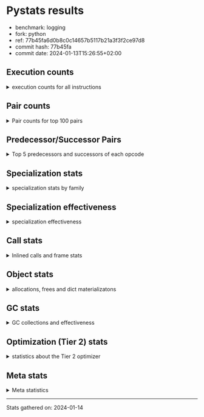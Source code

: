 
# Pystats results

- benchmark: logging
- fork: python
- ref: 77b45fa6d0b8c0c14657b5117b21a3f3f2ce97d8
- commit hash: 77b45fa
- commit date: 2024-01-13T15:26:55+02:00

## Execution counts

<details>
<summary> execution counts for all instructions </summary>

|Name | Count | Self | Cumulative | Miss ratio | 
|---|---:|---:|---:|---:|
| LOAD_FAST | 580,816,180 | 22.6% | 22.6% |  |
| POP_JUMP_IF_FALSE | 168,755,860 | 6.6% | 29.2% |  |
| RESUME_CHECK | 163,020,600 | 6.3% | 35.5% |  |
| LOAD_ATTR_INSTANCE_VALUE | 154,858,780 | 6.0% | 41.6% | 1.1% |
| TO_BOOL_BOOL | 144,997,580 | 5.6% | 47.2% |  |
| LOAD_ATTR_METHOD_WITH_VALUES | 135,985,860 | 5.3% | 52.5% |  |
| LOAD_GLOBAL_MODULE | 124,518,460 | 4.9% | 57.4% | 0.0% |
| CALL_PY_EXACT_ARGS | 103,218,320 | 4.0% | 61.4% |  |
| RETURN_VALUE | 97,485,760 | 3.8% | 65.2% |  |
| STORE_FAST | 79,955,180 | 3.1% | 68.3% |  |
| POP_TOP | 75,367,540 | 2.9% | 71.2% |  |
| CALL | 72,122,900 | 2.8% | 74.0% |  |
| LOAD_CONST | 67,175,060 | 2.6% | 76.7% |  |
| RETURN_CONST | 65,536,240 | 2.6% | 79.2% |  |
| NOP | 62,259,440 | 2.4% | 81.6% |  |
| BINARY_SUBSCR_DICT | 55,705,540 | 2.2% | 83.8% |  |
| LOAD_FAST_LOAD_FAST | 46,694,640 | 1.8% | 85.6% |  |
| LOAD_ATTR_MODULE | 39,321,500 | 1.5% | 87.2% |  |
| STORE_ATTR_INSTANCE_VALUE | 36,043,920 | 1.4% | 88.6% |  |
| PUSH_NULL | 19,662,000 | 0.8% | 89.3% |  |
| LOAD_GLOBAL_BUILTIN | 19,661,020 | 0.8% | 90.1% | 0.0% |
| LOAD_ATTR | 18,038,420 | 0.7% | 90.8% |  |
| POP_JUMP_IF_TRUE | 18,022,400 | 0.7% | 91.5% |  |
| COMPARE_OP_INT | 15,564,680 | 0.6% | 92.1% |  |
| TO_BOOL_NONE | 14,745,240 | 0.6% | 92.7% |  |
| LOAD_ATTR_METHOD_NO_DICT | 11,468,680 | 0.4% | 93.1% |  |
| JUMP_BACKWARD | 10,321,920 | 0.4% | 93.5% |  |
| BINARY_OP | 9,016,320 | 0.4% | 93.9% |  |
| COPY | 8,192,060 | 0.3% | 94.2% |  |
| CALL_BUILTIN_FAST_WITH_KEYWORDS | 8,191,960 | 0.3% | 94.5% |  |
| LOAD_ATTR_SLOT | 8,191,880 | 0.3% | 94.8% |  |
| CALL_ISINSTANCE | 7,372,660 | 0.3% | 95.1% |  |
| JUMP_FORWARD | 6,553,660 | 0.3% | 95.4% |  |
| BINARY_SLICE | 6,553,600 | 0.3% | 95.6% |  |
| POP_JUMP_IF_NOT_NONE | 6,553,600 | 0.3% | 95.9% |  |
| COMPARE_OP_STR | 6,553,520 | 0.3% | 96.1% |  |
| FOR_ITER_LIST | 6,553,520 | 0.3% | 96.4% |  |
| BINARY_OP_ADD_INT | 6,553,480 | 0.3% | 96.7% |  |
| TO_BOOL_ALWAYS_TRUE | 6,553,440 | 0.3% | 96.9% |  |
| CALL_BUILTIN_FAST | 5,734,440 | 0.2% | 97.1% |  |
| FOR_ITER_RANGE | 5,406,900 | 0.2% | 97.3% |  |
| GET_ITER | 4,915,440 | 0.2% | 97.5% |  |
| CALL_METHOD_DESCRIPTOR_FAST | 4,915,440 | 0.2% | 97.7% |  |
| POP_JUMP_IF_NONE | 4,915,200 | 0.2% | 97.9% |  |
| BUILD_TUPLE | 4,915,200 | 0.2% | 98.1% |  |
| INTERPRETER_EXIT | 4,096,460 | 0.2% | 98.3% |  |
| TO_BOOL | 3,281,280 | 0.1% | 98.4% |  |
| LOAD_ATTR_METHOD_LAZY_DICT | 3,277,260 | 0.1% | 98.5% |  |
| CALL_BUILTIN_CLASS | 3,276,900 | 0.1% | 98.7% |  |
| BEFORE_WITH | 3,276,860 | 0.1% | 98.8% |  |
| STORE_FAST_STORE_FAST | 3,276,800 | 0.1% | 98.9% |  |
| LOAD_ATTR_NONDESCRIPTOR_WITH_VALUES | 3,276,720 | 0.1% | 99.0% |  |
| BINARY_SUBSCR_TUPLE_INT | 2,457,540 | 0.1% | 99.1% |  |
| CALL_METHOD_DESCRIPTOR_NOARGS | 1,670,020 | 0.1% | 99.2% | 100.0% |
| CALL_FUNCTION_EX | 1,638,880 | 0.1% | 99.3% |  |
| BINARY_OP_SUBTRACT_FLOAT | 1,638,540 | 0.1% | 99.3% |  |
| BUILD_MAP | 1,638,400 | 0.1% | 99.4% |  |
| CONTAINS_OP | 1,638,400 | 0.1% | 99.5% |  |
| DICT_MERGE | 1,638,400 | 0.1% | 99.5% |  |
| BINARY_OP_ADD_UNICODE | 1,638,360 | 0.1% | 99.6% |  |
| BINARY_OP_SUBTRACT_INT | 1,638,360 | 0.1% | 99.6% |  |
| CALL_METHOD_DESCRIPTOR_O | 1,638,360 | 0.1% | 99.7% |  |
| CALL_STR_1 | 1,638,360 | 0.1% | 99.8% |  |
| LOAD_ATTR_PROPERTY | 1,638,360 | 0.1% | 99.8% |  |
| TO_BOOL_STR | 1,638,360 | 0.1% | 99.9% |  |
| UNPACK_SEQUENCE_TUPLE | 1,638,360 | 0.1% | 100.0% |  |
| CALL_LEN | 819,360 | 0.0% | 100.0% |  |
| LOAD_GLOBAL | 4,400 | 0.0% | 100.0% |  |
| STORE_ATTR | 1,760 | 0.0% | 100.0% |  |
| RESUME | 1,400 | 0.0% | 100.0% |  |
| COMPARE_OP | 1,000 | 0.0% | 100.0% |  |
| LOAD_DEREF | 720 | 0.0% | 100.0% |  |
| FOR_ITER | 280 | 0.0% | 100.0% |  |
| BINARY_SUBSCR | 240 | 0.0% | 100.0% |  |
| BUILD_LIST | 240 | 0.0% | 100.0% |  |
| CALL_INTRINSIC_1 | 240 | 0.0% | 100.0% |  |
| COPY_FREE_VARS | 240 | 0.0% | 100.0% |  |
| LIST_EXTEND | 240 | 0.0% | 100.0% |  |
| IS_OP | 180 | 0.0% | 100.0% |  |
| BINARY_OP_MULTIPLY_INT | 120 | 0.0% | 100.0% |  |
| CALL_METHOD_DESCRIPTOR_FAST_WITH_KEYWORDS | 120 | 0.0% | 100.0% |  |
| UNPACK_SEQUENCE | 80 | 0.0% | 100.0% |  |
| CHECK_EXC_MATCH | 60 | 0.0% | 100.0% |  |
| POP_EXCEPT | 60 | 0.0% | 100.0% |  |
| PUSH_EXC_INFO | 60 | 0.0% | 100.0% |  |
| STORE_SUBSCR | 60 | 0.0% | 100.0% |  |
| LOAD_FAST_CHECK | 60 | 0.0% | 100.0% |  |
| STORE_FAST_LOAD_FAST | 60 | 0.0% | 100.0% |  |
| SWAP | 60 | 0.0% | 100.0% |  |


</details>

## Pair counts

<details>
<summary> Pair counts for top 100 pairs </summary>

|Pair | Count | Self | Cumulative | 
|---|---:|---:|---:|
| LOAD_FAST LOAD_ATTR_INSTANCE_VALUE | 154,007,200 | 6.0% | 6.0% |
| LOAD_FAST LOAD_ATTR_METHOD_WITH_VALUES | 132,707,880 | 5.2% | 11.2% |
| RESUME_CHECK LOAD_FAST | 131,071,720 | 5.1% | 16.3% |
| TO_BOOL_BOOL POP_JUMP_IF_FALSE | 130,252,180 | 5.1% | 21.3% |
| CALL_PY_EXACT_ARGS RESUME_CHECK | 103,218,320 | 4.0% | 25.4% |
| LOAD_ATTR_METHOD_WITH_VALUES LOAD_FAST | 72,907,920 | 2.8% | 28.2% |
| RETURN_CONST POP_TOP | 60,621,040 | 2.4% | 30.6% |
| RETURN_VALUE TO_BOOL_BOOL | 60,620,520 | 2.4% | 32.9% |
| LOAD_FAST CALL | 59,803,480 | 2.3% | 35.3% |
| NOP LOAD_FAST | 58,982,400 | 2.3% | 37.6% |
| POP_JUMP_IF_FALSE RETURN_CONST | 57,344,000 | 2.2% | 39.8% |
| LOAD_ATTR_INSTANCE_VALUE LOAD_FAST | 57,343,860 | 2.2% | 42.0% |
| LOAD_ATTR_INSTANCE_VALUE TO_BOOL_BOOL | 57,343,720 | 2.2% | 44.3% |
| POP_JUMP_IF_FALSE NOP | 55,705,600 | 2.2% | 46.4% |
| BINARY_SUBSCR_DICT RETURN_VALUE | 55,705,540 | 2.2% | 48.6% |
| LOAD_GLOBAL_MODULE CALL_PY_EXACT_ARGS | 55,705,400 | 2.2% | 50.8% |
| POP_TOP LOAD_FAST | 55,214,380 | 2.2% | 52.9% |
| CALL RESUME_CHECK | 54,067,300 | 2.1% | 55.0% |
| LOAD_FAST BINARY_SUBSCR_DICT | 54,067,080 | 2.1% | 57.1% |
| LOAD_ATTR_METHOD_WITH_VALUES LOAD_GLOBAL_MODULE | 54,067,080 | 2.1% | 59.2% |
| STORE_FAST LOAD_FAST | 52,101,580 | 2.0% | 61.3% |
| POP_JUMP_IF_FALSE LOAD_FAST | 33,587,560 | 1.3% | 62.6% |
| LOAD_GLOBAL_MODULE LOAD_ATTR_MODULE | 30,309,720 | 1.2% | 63.8% |
| LOAD_FAST CALL_PY_EXACT_ARGS | 29,490,080 | 1.1% | 64.9% |
| RESUME_CHECK LOAD_GLOBAL_MODULE | 22,118,060 | 0.9% | 65.8% |
| LOAD_FAST STORE_ATTR_INSTANCE_VALUE | 19,659,840 | 0.8% | 66.5% |
| LOAD_FAST LOAD_ATTR | 18,028,440 | 0.7% | 67.2% |
| LOAD_ATTR_MODULE PUSH_NULL | 18,022,660 | 0.7% | 67.9% |
| LOAD_FAST LOAD_CONST | 17,203,360 | 0.7% | 68.6% |
| LOAD_FAST_LOAD_FAST STORE_ATTR_INSTANCE_VALUE | 16,383,200 | 0.6% | 69.2% |
| LOAD_GLOBAL_BUILTIN LOAD_FAST | 14,745,640 | 0.6% | 69.8% |
| RETURN_VALUE STORE_FAST | 14,745,600 | 0.6% | 70.4% |
| TO_BOOL_BOOL POP_JUMP_IF_TRUE | 14,745,400 | 0.6% | 71.0% |
| TO_BOOL_NONE POP_JUMP_IF_FALSE | 14,745,240 | 0.6% | 71.5% |
| STORE_ATTR_INSTANCE_VALUE LOAD_FAST_LOAD_FAST | 13,106,880 | 0.5% | 72.0% |
| COMPARE_OP_INT POP_JUMP_IF_FALSE | 12,287,960 | 0.5% | 72.5% |
| LOAD_FAST RETURN_VALUE | 11,469,040 | 0.4% | 73.0% |
| LOAD_CONST COMPARE_OP_INT | 10,649,280 | 0.4% | 73.4% |
| LOAD_FAST STORE_FAST | 9,830,460 | 0.4% | 73.8% |
| LOAD_CONST LOAD_FAST | 9,830,400 | 0.4% | 74.2% |
| LOAD_CONST STORE_FAST | 9,830,400 | 0.4% | 74.5% |
| STORE_FAST LOAD_GLOBAL_MODULE | 9,830,280 | 0.4% | 74.9% |
| STORE_ATTR_INSTANCE_VALUE LOAD_GLOBAL_MODULE | 9,829,920 | 0.4% | 75.3% |
| LOAD_ATTR_MODULE LOAD_ATTR_MODULE | 9,010,920 | 0.4% | 75.7% |
| PUSH_NULL LOAD_FAST | 8,192,480 | 0.3% | 76.0% |
| POP_TOP RETURN_CONST | 8,192,240 | 0.3% | 76.3% |
| RETURN_VALUE RETURN_VALUE | 8,192,240 | 0.3% | 76.6% |
| LOAD_GLOBAL_MODULE LOAD_FAST | 8,192,100 | 0.3% | 76.9% |
| LOAD_ATTR STORE_FAST | 8,192,040 | 0.3% | 77.3% |
| LOAD_FAST_LOAD_FAST LOAD_FAST_LOAD_FAST | 8,192,000 | 0.3% | 77.6% |
| POP_JUMP_IF_TRUE LOAD_FAST | 8,192,000 | 0.3% | 77.9% |
| LOAD_FAST LOAD_GLOBAL_MODULE | 8,191,940 | 0.3% | 78.2% |
| LOAD_FAST CALL_BUILTIN_FAST_WITH_KEYWORDS | 8,191,880 | 0.3% | 78.5% |
| LOAD_ATTR_MODULE LOAD_FAST | 8,191,880 | 0.3% | 78.8% |
| LOAD_ATTR_METHOD_NO_DICT LOAD_FAST | 8,191,840 | 0.3% | 79.2% |
| CALL_ISINSTANCE TO_BOOL_BOOL | 7,372,520 | 0.3% | 79.5% |
| POP_TOP JUMP_BACKWARD | 7,045,120 | 0.3% | 79.7% |
| CALL STORE_FAST | 6,554,140 | 0.3% | 80.0% |
| LOAD_CONST LOAD_CONST | 6,553,720 | 0.3% | 80.2% |
| LOAD_FAST POP_JUMP_IF_NOT_NONE | 6,553,600 | 0.3% | 80.5% |
| POP_JUMP_IF_NOT_NONE LOAD_FAST | 6,553,600 | 0.3% | 80.7% |
| STORE_FAST LOAD_FAST_LOAD_FAST | 6,553,600 | 0.3% | 81.0% |
| RETURN_VALUE LOAD_FAST | 6,553,560 | 0.3% | 81.3% |
| COPY TO_BOOL_BOOL | 6,553,440 | 0.3% | 81.5% |
| LOAD_CONST BINARY_OP_ADD_INT | 6,553,320 | 0.3% | 81.8% |
| LOAD_FAST TO_BOOL_NONE | 6,553,280 | 0.3% | 82.0% |
| POP_JUMP_IF_FALSE LOAD_GLOBAL_MODULE | 6,553,280 | 0.3% | 82.3% |
| LOAD_ATTR_INSTANCE_VALUE TO_BOOL_NONE | 6,553,280 | 0.3% | 82.5% |
| LOAD_ATTR_METHOD_WITH_VALUES CALL_PY_EXACT_ARGS | 6,553,280 | 0.3% | 82.8% |
| LOAD_GLOBAL_MODULE TO_BOOL_BOOL | 6,553,280 | 0.3% | 83.0% |
| JUMP_BACKWARD FOR_ITER_RANGE | 5,406,660 | 0.2% | 83.3% |
| FOR_ITER_RANGE STORE_FAST | 5,406,660 | 0.2% | 83.5% |
| PUSH_NULL CALL | 4,916,000 | 0.2% | 83.7% |
| LOAD_CONST BINARY_OP | 4,915,640 | 0.2% | 83.8% |
| LOAD_ATTR LOAD_ATTR_SLOT | 4,915,240 | 0.2% | 84.0% |
| POP_TOP LOAD_CONST | 4,915,200 | 0.2% | 84.2% |
| LOAD_FAST POP_JUMP_IF_NONE | 4,915,200 | 0.2% | 84.4% |
| LOAD_FAST_LOAD_FAST LOAD_CONST | 4,915,200 | 0.2% | 84.6% |
| LOAD_FAST_LOAD_FAST LOAD_FAST | 4,915,200 | 0.2% | 84.8% |
| STORE_FAST LOAD_CONST | 4,915,200 | 0.2% | 85.0% |
| CALL_BUILTIN_FAST_WITH_KEYWORDS RETURN_VALUE | 4,915,200 | 0.2% | 85.2% |
| COMPARE_OP_STR COPY | 4,915,160 | 0.2% | 85.4% |
| FOR_ITER_LIST LOAD_FAST | 4,915,160 | 0.2% | 85.6% |
| POP_JUMP_IF_FALSE LOAD_GLOBAL_BUILTIN | 4,915,140 | 0.2% | 85.8% |
| LOAD_ATTR_INSTANCE_VALUE GET_ITER | 4,915,120 | 0.2% | 86.0% |
| LOAD_GLOBAL_MODULE COMPARE_OP_STR | 4,915,120 | 0.2% | 86.1% |
| RESUME_CHECK NOP | 4,915,120 | 0.2% | 86.3% |
| BINARY_OP_ADD_INT STORE_FAST | 4,915,120 | 0.2% | 86.5% |
| LOAD_ATTR_SLOT CALL_PY_EXACT_ARGS | 4,915,120 | 0.2% | 86.7% |
| GET_ITER FOR_ITER_LIST | 4,915,080 | 0.2% | 86.9% |
| CALL_METHOD_DESCRIPTOR_FAST STORE_FAST | 4,915,080 | 0.2% | 87.1% |
| STORE_ATTR_INSTANCE_VALUE LOAD_FAST | 4,915,080 | 0.2% | 87.3% |
| TO_BOOL_ALWAYS_TRUE POP_JUMP_IF_FALSE | 4,915,080 | 0.2% | 87.5% |
| LOAD_FAST LOAD_GLOBAL_BUILTIN | 4,915,040 | 0.2% | 87.7% |
| LOAD_FAST LOAD_ATTR_METHOD_NO_DICT | 4,915,000 | 0.2% | 87.9% |
| LOAD_CONST CALL_BUILTIN_FAST | 4,914,960 | 0.2% | 88.1% |
| LOAD_FAST TO_BOOL_ALWAYS_TRUE | 4,914,960 | 0.2% | 88.3% |
| CACHE RESUME_CHECK | 4,096,260 | 0.2% | 88.4% |
| LOAD_GLOBAL_MODULE LOAD_FAST_LOAD_FAST | 4,096,080 | 0.2% | 88.6% |
| POP_JUMP_IF_FALSE LOAD_FAST_LOAD_FAST | 4,096,060 | 0.2% | 88.7% |


</details>

## Predecessor/Successor Pairs

<details>
<summary> Top 5 predecessors and successors of each opcode </summary>

### BINARY_SLICE

<details>
<summary> Successors and predecessors for BINARY_SLICE </summary>

|Predecessors | Count | Percentage | 
|---|---:|---:|
| LOAD_CONST | 3,276,800 | 50.0% |
| LOAD_FAST | 1,638,400 | 25.0% |
| BINARY_OP_ADD_INT | 1,638,360 | 25.0% |
| BINARY_OP | 40 | 0.0% |

|Successors | Count | Percentage | 
|---|---:|---:|
| RETURN_VALUE | 1,638,400 | 25.0% |
| BUILD_TUPLE | 1,638,400 | 25.0% |
| LOAD_FAST | 1,638,400 | 25.0% |
| LOAD_FAST_LOAD_FAST | 1,638,400 | 25.0% |


</details>

### CACHE

<details>
<summary> Successors and predecessors for CACHE </summary>

|Successors | Count | Percentage | 
|---|---:|---:|
| RESUME_CHECK | 4,096,260 | 100.0% |
| RESUME | 200 | 0.0% |


</details>

### BEFORE_WITH

<details>
<summary> Successors and predecessors for BEFORE_WITH </summary>

|Predecessors | Count | Percentage | 
|---|---:|---:|
| LOAD_ATTR_INSTANCE_VALUE | 3,276,720 | 100.0% |
| LOAD_ATTR | 80 | 0.0% |
| LOAD_GLOBAL | 60 | 0.0% |

|Successors | Count | Percentage | 
|---|---:|---:|
| POP_TOP | 3,276,860 | 100.0% |


</details>

### BINARY_SUBSCR

<details>
<summary> Successors and predecessors for BINARY_SUBSCR </summary>

|Predecessors | Count | Percentage | 
|---|---:|---:|
| LOAD_CONST | 120 | 50.0% |
| LOAD_FAST | 120 | 50.0% |

|Successors | Count | Percentage | 
|---|---:|---:|
| PUSH_EXC_INFO | 60 | 25.0% |
| BINARY_SUBSCR_DICT | 60 | 25.0% |
| BINARY_SUBSCR_TUPLE_INT | 60 | 25.0% |
| LOAD_FAST | 40 | 16.7% |
| LOAD_GLOBAL | 20 | 8.3% |


</details>

### CHECK_EXC_MATCH

<details>
<summary> Successors and predecessors for CHECK_EXC_MATCH </summary>

|Predecessors | Count | Percentage | 
|---|---:|---:|
| LOAD_GLOBAL | 60 | 100.0% |

|Successors | Count | Percentage | 
|---|---:|---:|
| POP_JUMP_IF_FALSE | 60 | 100.0% |


</details>

### GET_ITER

<details>
<summary> Successors and predecessors for GET_ITER </summary>

|Predecessors | Count | Percentage | 
|---|---:|---:|
| LOAD_ATTR_INSTANCE_VALUE | 4,915,120 | 100.0% |
| LOAD_FAST | 240 | 0.0% |
| LOAD_ATTR | 80 | 0.0% |

|Successors | Count | Percentage | 
|---|---:|---:|
| FOR_ITER_LIST | 4,915,080 | 100.0% |
| FOR_ITER | 180 | 0.0% |
| FOR_ITER_RANGE | 180 | 0.0% |


</details>

### INTERPRETER_EXIT

<details>
<summary> Successors and predecessors for INTERPRETER_EXIT </summary>

|Predecessors | Count | Percentage | 
|---|---:|---:|
| RETURN_CONST | 3,276,800 | 80.0% |
| RETURN_VALUE | 819,660 | 20.0% |


</details>

### NOP

<details>
<summary> Successors and predecessors for NOP </summary>

|Predecessors | Count | Percentage | 
|---|---:|---:|
| POP_JUMP_IF_FALSE | 55,705,600 | 89.5% |
| RESUME_CHECK | 4,915,120 | 7.9% |
| STORE_ATTR_INSTANCE_VALUE | 1,638,360 | 2.6% |
| POP_TOP | 240 | 0.0% |
| RESUME | 80 | 0.0% |

|Successors | Count | Percentage | 
|---|---:|---:|
| LOAD_FAST | 58,982,400 | 94.7% |
| LOAD_GLOBAL_MODULE | 3,276,720 | 5.3% |
| LOAD_DEREF | 240 | 0.0% |
| LOAD_GLOBAL | 80 | 0.0% |


</details>

### POP_EXCEPT

<details>
<summary> Successors and predecessors for POP_EXCEPT </summary>

|Predecessors | Count | Percentage | 
|---|---:|---:|
| SWAP | 60 | 100.0% |

|Successors | Count | Percentage | 
|---|---:|---:|
| RETURN_VALUE | 60 | 100.0% |


</details>

### POP_TOP

<details>
<summary> Successors and predecessors for POP_TOP </summary>

|Predecessors | Count | Percentage | 
|---|---:|---:|
| RETURN_CONST | 60,621,040 | 80.4% |
| CALL | 3,277,300 | 4.3% |
| BEFORE_WITH | 3,276,860 | 4.3% |
| RETURN_VALUE | 1,638,400 | 2.2% |
| CALL_FUNCTION_EX | 1,638,400 | 2.2% |

|Successors | Count | Percentage | 
|---|---:|---:|
| LOAD_FAST | 55,214,380 | 73.3% |
| RETURN_CONST | 8,192,240 | 10.9% |
| JUMP_BACKWARD | 7,045,120 | 9.3% |
| LOAD_CONST | 4,915,200 | 6.5% |
| NOP | 240 | 0.0% |


</details>

### PUSH_EXC_INFO

<details>
<summary> Successors and predecessors for PUSH_EXC_INFO </summary>

|Predecessors | Count | Percentage | 
|---|---:|---:|
| BINARY_SUBSCR | 60 | 100.0% |

|Successors | Count | Percentage | 
|---|---:|---:|
| LOAD_GLOBAL | 60 | 100.0% |


</details>

### PUSH_NULL

<details>
<summary> Successors and predecessors for PUSH_NULL </summary>

|Predecessors | Count | Percentage | 
|---|---:|---:|
| LOAD_ATTR_MODULE | 18,022,660 | 91.7% |
| LOAD_ATTR | 1,638,860 | 8.3% |
| LOAD_DEREF | 480 | 0.0% |

|Successors | Count | Percentage | 
|---|---:|---:|
| LOAD_FAST | 8,192,480 | 41.7% |
| CALL | 4,916,000 | 25.0% |
| LOAD_CONST | 1,638,400 | 8.3% |
| LOAD_FAST_LOAD_FAST | 1,638,400 | 8.3% |
| CALL_PY_EXACT_ARGS | 1,638,320 | 8.3% |


</details>

### RETURN_VALUE

<details>
<summary> Successors and predecessors for RETURN_VALUE </summary>

|Predecessors | Count | Percentage | 
|---|---:|---:|
| BINARY_SUBSCR_DICT | 55,705,540 | 57.1% |
| LOAD_FAST | 11,469,040 | 11.8% |
| RETURN_VALUE | 8,192,240 | 8.4% |
| CALL_BUILTIN_FAST_WITH_KEYWORDS | 4,915,200 | 5.0% |
| POP_JUMP_IF_TRUE | 3,276,800 | 3.4% |

|Successors | Count | Percentage | 
|---|---:|---:|
| TO_BOOL_BOOL | 60,620,520 | 62.2% |
| STORE_FAST | 14,745,600 | 15.1% |
| RETURN_VALUE | 8,192,240 | 8.4% |
| LOAD_FAST | 6,553,560 | 6.7% |
| POP_TOP | 1,638,400 | 1.7% |


</details>

### STORE_SUBSCR

<details>
<summary> Successors and predecessors for STORE_SUBSCR </summary>

|Predecessors | Count | Percentage | 
|---|---:|---:|
| LOAD_FAST | 60 | 100.0% |

|Successors | Count | Percentage | 
|---|---:|---:|
| LOAD_CONST | 60 | 100.0% |


</details>

### TO_BOOL

<details>
<summary> Successors and predecessors for TO_BOOL </summary>

|Predecessors | Count | Percentage | 
|---|---:|---:|
| LOAD_FAST | 1,639,100 | 50.0% |
| LOAD_ATTR_INSTANCE_VALUE | 1,638,700 | 49.9% |
| TO_BOOL | 1,600 | 0.0% |
| LOAD_ATTR | 520 | 0.0% |
| RETURN_VALUE | 280 | 0.0% |

|Successors | Count | Percentage | 
|---|---:|---:|
| POP_JUMP_IF_FALSE | 3,278,060 | 99.9% |
| TO_BOOL | 1,600 | 0.0% |
| TO_BOOL_BOOL | 820 | 0.0% |
| TO_BOOL_NONE | 360 | 0.0% |
| POP_JUMP_IF_TRUE | 240 | 0.0% |


</details>

### BINARY_OP

<details>
<summary> Successors and predecessors for BINARY_OP </summary>

|Predecessors | Count | Percentage | 
|---|---:|---:|
| LOAD_CONST | 4,915,640 | 54.5% |
| LOAD_FAST | 1,638,520 | 18.2% |
| CALL_BUILTIN_CLASS | 1,638,360 | 18.2% |
| LOAD_ATTR_INSTANCE_VALUE | 819,180 | 9.1% |
| BINARY_OP | 4,400 | 0.0% |

|Successors | Count | Percentage | 
|---|---:|---:|
| LOAD_FAST | 3,276,800 | 36.3% |
| LOAD_CONST | 1,638,440 | 18.2% |
| RETURN_VALUE | 1,638,400 | 18.2% |
| CALL_BUILTIN_CLASS | 1,638,320 | 18.2% |
| STORE_FAST | 819,380 | 9.1% |


</details>

### BUILD_LIST

<details>
<summary> Successors and predecessors for BUILD_LIST </summary>

|Predecessors | Count | Percentage | 
|---|---:|---:|
| LOAD_FAST | 240 | 100.0% |

|Successors | Count | Percentage | 
|---|---:|---:|
| LOAD_DEREF | 240 | 100.0% |


</details>

### CALL

<details>
<summary> Successors and predecessors for CALL </summary>

|Predecessors | Count | Percentage | 
|---|---:|---:|
| LOAD_FAST | 59,803,480 | 82.9% |
| PUSH_NULL | 4,916,000 | 6.8% |
| LOAD_CONST | 3,277,380 | 4.5% |
| LOAD_GLOBAL_MODULE | 1,638,580 | 2.3% |
| LOAD_ATTR_NONDESCRIPTOR_WITH_VALUES | 1,638,360 | 2.3% |

|Successors | Count | Percentage | 
|---|---:|---:|
| RESUME_CHECK | 54,067,300 | 75.0% |
| STORE_FAST | 6,554,140 | 9.1% |
| POP_TOP | 3,277,300 | 4.5% |
| LOAD_FAST | 3,277,080 | 4.5% |
| LOAD_CONST | 3,276,880 | 4.5% |


</details>

### CALL_FUNCTION_EX

<details>
<summary> Successors and predecessors for CALL_FUNCTION_EX </summary>

|Predecessors | Count | Percentage | 
|---|---:|---:|
| DICT_MERGE | 1,638,400 | 100.0% |
| CALL_INTRINSIC_1 | 240 | 0.0% |
| LOAD_FAST | 240 | 0.0% |

|Successors | Count | Percentage | 
|---|---:|---:|
| POP_TOP | 1,638,400 | 100.0% |
| COPY_FREE_VARS | 240 | 0.0% |
| RESUME_CHECK | 180 | 0.0% |
| RESUME | 60 | 0.0% |


</details>

### CALL_INTRINSIC_1

<details>
<summary> Successors and predecessors for CALL_INTRINSIC_1 </summary>

|Predecessors | Count | Percentage | 
|---|---:|---:|
| LIST_EXTEND | 240 | 100.0% |

|Successors | Count | Percentage | 
|---|---:|---:|
| CALL_FUNCTION_EX | 240 | 100.0% |


</details>

### COMPARE_OP

<details>
<summary> Successors and predecessors for COMPARE_OP </summary>

|Predecessors | Count | Percentage | 
|---|---:|---:|
| LOAD_CONST | 400 | 40.0% |
| LOAD_FAST_LOAD_FAST | 160 | 16.0% |
| LOAD_FAST | 140 | 14.0% |
| RETURN_VALUE | 60 | 6.0% |
| BINARY_OP | 40 | 4.0% |

|Successors | Count | Percentage | 
|---|---:|---:|
| POP_JUMP_IF_FALSE | 380 | 38.0% |
| COMPARE_OP_INT | 360 | 36.0% |
| COPY | 100 | 10.0% |
| COMPARE_OP_STR | 80 | 8.0% |
| RETURN_VALUE | 40 | 4.0% |


</details>

### COPY

<details>
<summary> Successors and predecessors for COPY </summary>

|Predecessors | Count | Percentage | 
|---|---:|---:|
| COMPARE_OP_STR | 4,915,160 | 60.0% |
| CONTAINS_OP | 1,638,400 | 20.0% |
| LOAD_ATTR_INSTANCE_VALUE | 1,638,360 | 20.0% |
| COMPARE_OP | 100 | 0.0% |
| LOAD_ATTR | 40 | 0.0% |

|Successors | Count | Percentage | 
|---|---:|---:|
| TO_BOOL_BOOL | 6,553,440 | 80.0% |
| STORE_FAST | 1,638,400 | 20.0% |
| TO_BOOL | 160 | 0.0% |
| STORE_FAST_LOAD_FAST | 60 | 0.0% |


</details>

### COPY_FREE_VARS

<details>
<summary> Successors and predecessors for COPY_FREE_VARS </summary>

|Predecessors | Count | Percentage | 
|---|---:|---:|
| CALL_FUNCTION_EX | 240 | 100.0% |

|Successors | Count | Percentage | 
|---|---:|---:|
| RESUME_CHECK | 180 | 75.0% |
| RESUME | 60 | 25.0% |


</details>

### FOR_ITER

<details>
<summary> Successors and predecessors for FOR_ITER </summary>

|Predecessors | Count | Percentage | 
|---|---:|---:|
| GET_ITER | 180 | 64.3% |
| JUMP_BACKWARD | 100 | 35.7% |

|Successors | Count | Percentage | 
|---|---:|---:|
| STORE_FAST | 100 | 35.7% |
| FOR_ITER_LIST | 80 | 28.6% |
| FOR_ITER_RANGE | 60 | 21.4% |
| LOAD_FAST | 40 | 14.3% |


</details>

### JUMP_BACKWARD

<details>
<summary> Successors and predecessors for JUMP_BACKWARD </summary>

|Predecessors | Count | Percentage | 
|---|---:|---:|
| POP_TOP | 7,045,120 | 68.3% |
| POP_JUMP_IF_FALSE | 3,276,800 | 31.7% |

|Successors | Count | Percentage | 
|---|---:|---:|
| FOR_ITER_RANGE | 5,406,660 | 52.4% |
| LOAD_FAST | 3,276,800 | 31.7% |
| FOR_ITER_LIST | 1,638,360 | 15.9% |
| FOR_ITER | 100 | 0.0% |


</details>

### JUMP_FORWARD

<details>
<summary> Successors and predecessors for JUMP_FORWARD </summary>

|Predecessors | Count | Percentage | 
|---|---:|---:|
| STORE_ATTR_INSTANCE_VALUE | 3,276,720 | 50.0% |
| STORE_FAST | 1,638,400 | 25.0% |
| STORE_FAST_STORE_FAST | 1,638,400 | 25.0% |
| STORE_ATTR | 80 | 0.0% |
| POP_TOP | 60 | 0.0% |

|Successors | Count | Percentage | 
|---|---:|---:|
| LOAD_FAST | 3,276,800 | 50.0% |
| LOAD_CONST | 1,638,400 | 25.0% |
| LOAD_GLOBAL_MODULE | 1,638,320 | 25.0% |
| LOAD_GLOBAL | 80 | 0.0% |
| LOAD_FAST_CHECK | 60 | 0.0% |


</details>

### LIST_EXTEND

<details>
<summary> Successors and predecessors for LIST_EXTEND </summary>

|Predecessors | Count | Percentage | 
|---|---:|---:|
| LOAD_DEREF | 240 | 100.0% |

|Successors | Count | Percentage | 
|---|---:|---:|
| CALL_INTRINSIC_1 | 240 | 100.0% |


</details>

### LOAD_ATTR

<details>
<summary> Successors and predecessors for LOAD_ATTR </summary>

|Predecessors | Count | Percentage | 
|---|---:|---:|
| LOAD_FAST | 18,028,440 | 99.9% |
| LOAD_ATTR | 7,720 | 0.0% |
| LOAD_GLOBAL_MODULE | 760 | 0.0% |
| LOAD_GLOBAL | 720 | 0.0% |
| LOAD_ATTR_MODULE | 220 | 0.0% |

|Successors | Count | Percentage | 
|---|---:|---:|
| STORE_FAST | 8,192,040 | 45.4% |
| LOAD_ATTR_SLOT | 4,915,240 | 27.2% |
| LOAD_FAST | 1,639,940 | 9.1% |
| PUSH_NULL | 1,638,860 | 9.1% |
| TO_BOOL_BOOL | 1,638,320 | 9.1% |


</details>

### LOAD_CONST

<details>
<summary> Successors and predecessors for LOAD_CONST </summary>

|Predecessors | Count | Percentage | 
|---|---:|---:|
| LOAD_FAST | 17,203,360 | 25.6% |
| LOAD_CONST | 6,553,720 | 9.8% |
| POP_TOP | 4,915,200 | 7.3% |
| LOAD_FAST_LOAD_FAST | 4,915,200 | 7.3% |
| STORE_FAST | 4,915,200 | 7.3% |

|Successors | Count | Percentage | 
|---|---:|---:|
| COMPARE_OP_INT | 10,649,280 | 15.9% |
| LOAD_FAST | 9,830,400 | 14.6% |
| STORE_FAST | 9,830,400 | 14.6% |
| LOAD_CONST | 6,553,720 | 9.8% |
| BINARY_OP_ADD_INT | 6,553,320 | 9.8% |


</details>

### LOAD_DEREF

<details>
<summary> Successors and predecessors for LOAD_DEREF </summary>

|Predecessors | Count | Percentage | 
|---|---:|---:|
| NOP | 240 | 33.3% |
| BUILD_LIST | 240 | 33.3% |
| RESUME_CHECK | 180 | 25.0% |
| RESUME | 60 | 8.3% |

|Successors | Count | Percentage | 
|---|---:|---:|
| PUSH_NULL | 480 | 66.7% |
| LIST_EXTEND | 240 | 33.3% |


</details>

### LOAD_FAST

<details>
<summary> Successors and predecessors for LOAD_FAST </summary>

|Predecessors | Count | Percentage | 
|---|---:|---:|
| RESUME_CHECK | 131,071,720 | 22.6% |
| LOAD_ATTR_METHOD_WITH_VALUES | 72,907,920 | 12.6% |
| NOP | 58,982,400 | 10.2% |
| LOAD_ATTR_INSTANCE_VALUE | 57,343,860 | 9.9% |
| POP_TOP | 55,214,380 | 9.5% |

|Successors | Count | Percentage | 
|---|---:|---:|
| LOAD_ATTR_INSTANCE_VALUE | 154,007,200 | 26.5% |
| LOAD_ATTR_METHOD_WITH_VALUES | 132,707,880 | 22.8% |
| CALL | 59,803,480 | 10.3% |
| BINARY_SUBSCR_DICT | 54,067,080 | 9.3% |
| CALL_PY_EXACT_ARGS | 29,490,080 | 5.1% |


</details>

### LOAD_FAST_CHECK

<details>
<summary> Successors and predecessors for LOAD_FAST_CHECK </summary>

|Predecessors | Count | Percentage | 
|---|---:|---:|
| JUMP_FORWARD | 60 | 100.0% |

|Successors | Count | Percentage | 
|---|---:|---:|
| SWAP | 60 | 100.0% |


</details>

### LOAD_FAST_LOAD_FAST

<details>
<summary> Successors and predecessors for LOAD_FAST_LOAD_FAST </summary>

|Predecessors | Count | Percentage | 
|---|---:|---:|
| STORE_ATTR_INSTANCE_VALUE | 13,106,880 | 28.1% |
| LOAD_FAST_LOAD_FAST | 8,192,000 | 17.5% |
| STORE_FAST | 6,553,600 | 14.0% |
| LOAD_GLOBAL_MODULE | 4,096,080 | 8.8% |
| POP_JUMP_IF_FALSE | 4,096,060 | 8.8% |

|Successors | Count | Percentage | 
|---|---:|---:|
| STORE_ATTR_INSTANCE_VALUE | 16,383,200 | 35.1% |
| LOAD_FAST_LOAD_FAST | 8,192,000 | 17.5% |
| LOAD_CONST | 4,915,200 | 10.5% |
| LOAD_FAST | 4,915,200 | 10.5% |
| CALL_PY_EXACT_ARGS | 3,276,640 | 7.0% |


</details>

### LOAD_GLOBAL

<details>
<summary> Successors and predecessors for LOAD_GLOBAL </summary>

|Predecessors | Count | Percentage | 
|---|---:|---:|
| STORE_FAST | 840 | 19.1% |
| POP_JUMP_IF_FALSE | 560 | 12.7% |
| RESUME_CHECK | 440 | 10.0% |
| LOAD_FAST | 400 | 9.1% |
| RESUME | 400 | 9.1% |

|Successors | Count | Percentage | 
|---|---:|---:|
| LOAD_GLOBAL_MODULE | 1,660 | 37.7% |
| LOAD_ATTR | 720 | 16.4% |
| LOAD_FAST | 580 | 13.2% |
| LOAD_GLOBAL_BUILTIN | 520 | 11.8% |
| CALL | 220 | 5.0% |


</details>

### POP_JUMP_IF_FALSE

<details>
<summary> Successors and predecessors for POP_JUMP_IF_FALSE </summary>

|Predecessors | Count | Percentage | 
|---|---:|---:|
| TO_BOOL_BOOL | 130,252,180 | 77.2% |
| TO_BOOL_NONE | 14,745,240 | 8.7% |
| COMPARE_OP_INT | 12,287,960 | 7.3% |
| TO_BOOL_ALWAYS_TRUE | 4,915,080 | 2.9% |
| TO_BOOL | 3,278,060 | 1.9% |

|Successors | Count | Percentage | 
|---|---:|---:|
| RETURN_CONST | 57,344,000 | 34.0% |
| NOP | 55,705,600 | 33.0% |
| LOAD_FAST | 33,587,560 | 19.9% |
| LOAD_GLOBAL_MODULE | 6,553,280 | 3.9% |
| LOAD_GLOBAL_BUILTIN | 4,915,140 | 2.9% |


</details>

### POP_JUMP_IF_NONE

<details>
<summary> Successors and predecessors for POP_JUMP_IF_NONE </summary>

|Predecessors | Count | Percentage | 
|---|---:|---:|
| LOAD_FAST | 4,915,200 | 100.0% |

|Successors | Count | Percentage | 
|---|---:|---:|
| LOAD_FAST | 3,276,800 | 66.7% |
| LOAD_GLOBAL_MODULE | 1,638,320 | 33.3% |
| LOAD_GLOBAL | 80 | 0.0% |


</details>

### POP_JUMP_IF_NOT_NONE

<details>
<summary> Successors and predecessors for POP_JUMP_IF_NOT_NONE </summary>

|Predecessors | Count | Percentage | 
|---|---:|---:|
| LOAD_FAST | 6,553,600 | 100.0% |

|Successors | Count | Percentage | 
|---|---:|---:|
| LOAD_FAST | 6,553,600 | 100.0% |


</details>

### POP_JUMP_IF_TRUE

<details>
<summary> Successors and predecessors for POP_JUMP_IF_TRUE </summary>

|Predecessors | Count | Percentage | 
|---|---:|---:|
| TO_BOOL_BOOL | 14,745,400 | 81.8% |
| COMPARE_OP_INT | 1,638,360 | 9.1% |
| TO_BOOL_ALWAYS_TRUE | 1,638,360 | 9.1% |
| TO_BOOL | 240 | 0.0% |
| COMPARE_OP | 40 | 0.0% |

|Successors | Count | Percentage | 
|---|---:|---:|
| LOAD_FAST | 8,192,000 | 45.5% |
| RETURN_VALUE | 3,276,800 | 18.2% |
| LOAD_CONST | 3,276,800 | 18.2% |
| POP_TOP | 1,638,400 | 9.1% |
| LOAD_GLOBAL_BUILTIN | 1,638,320 | 9.1% |


</details>

### RETURN_CONST

<details>
<summary> Successors and predecessors for RETURN_CONST </summary>

|Predecessors | Count | Percentage | 
|---|---:|---:|
| POP_JUMP_IF_FALSE | 57,344,000 | 87.5% |
| POP_TOP | 8,192,240 | 12.5% |

|Successors | Count | Percentage | 
|---|---:|---:|
| POP_TOP | 60,621,040 | 92.5% |
| INTERPRETER_EXIT | 3,276,800 | 5.0% |
| STORE_FAST | 1,638,400 | 2.5% |


</details>

### STORE_ATTR

<details>
<summary> Successors and predecessors for STORE_ATTR </summary>

|Predecessors | Count | Percentage | 
|---|---:|---:|
| LOAD_FAST | 960 | 54.5% |
| LOAD_FAST_LOAD_FAST | 800 | 45.5% |

|Successors | Count | Percentage | 
|---|---:|---:|
| STORE_ATTR_INSTANCE_VALUE | 880 | 50.0% |
| LOAD_FAST_LOAD_FAST | 320 | 18.2% |
| LOAD_GLOBAL | 280 | 15.9% |
| LOAD_FAST | 120 | 6.8% |
| JUMP_FORWARD | 80 | 4.5% |


</details>

### STORE_FAST

<details>
<summary> Successors and predecessors for STORE_FAST </summary>

|Predecessors | Count | Percentage | 
|---|---:|---:|
| RETURN_VALUE | 14,745,600 | 18.4% |
| LOAD_FAST | 9,830,460 | 12.3% |
| LOAD_CONST | 9,830,400 | 12.3% |
| LOAD_ATTR | 8,192,040 | 10.2% |
| CALL | 6,554,140 | 8.2% |

|Successors | Count | Percentage | 
|---|---:|---:|
| LOAD_FAST | 52,101,580 | 65.2% |
| LOAD_GLOBAL_MODULE | 9,830,280 | 12.3% |
| LOAD_FAST_LOAD_FAST | 6,553,600 | 8.2% |
| LOAD_CONST | 4,915,200 | 6.1% |
| LOAD_GLOBAL_BUILTIN | 3,276,880 | 4.1% |


</details>

### STORE_FAST_LOAD_FAST

<details>
<summary> Successors and predecessors for STORE_FAST_LOAD_FAST </summary>

|Predecessors | Count | Percentage | 
|---|---:|---:|
| COPY | 60 | 100.0% |

|Successors | Count | Percentage | 
|---|---:|---:|
| LOAD_ATTR | 60 | 100.0% |


</details>

### SWAP

<details>
<summary> Successors and predecessors for SWAP </summary>

|Predecessors | Count | Percentage | 
|---|---:|---:|
| LOAD_FAST_CHECK | 60 | 100.0% |

|Successors | Count | Percentage | 
|---|---:|---:|
| POP_EXCEPT | 60 | 100.0% |


</details>

### UNPACK_SEQUENCE

<details>
<summary> Successors and predecessors for UNPACK_SEQUENCE </summary>

|Predecessors | Count | Percentage | 
|---|---:|---:|
| RETURN_VALUE | 80 | 100.0% |

|Successors | Count | Percentage | 
|---|---:|---:|
| STORE_FAST_STORE_FAST | 40 | 50.0% |
| UNPACK_SEQUENCE_TUPLE | 40 | 50.0% |


</details>

### RESUME

<details>
<summary> Successors and predecessors for RESUME </summary>

|Predecessors | Count | Percentage | 
|---|---:|---:|
| CALL | 1,080 | 77.1% |
| CACHE | 200 | 14.3% |
| CALL_FUNCTION_EX | 60 | 4.3% |
| COPY_FREE_VARS | 60 | 4.3% |

|Successors | Count | Percentage | 
|---|---:|---:|
| LOAD_FAST | 820 | 58.6% |
| LOAD_GLOBAL | 400 | 28.6% |
| NOP | 80 | 5.7% |
| LOAD_DEREF | 60 | 4.3% |
| LOAD_CONST | 40 | 2.9% |


</details>

### BINARY_OP_SUBTRACT_FLOAT

<details>
<summary> Successors and predecessors for BINARY_OP_SUBTRACT_FLOAT </summary>

|Predecessors | Count | Percentage | 
|---|---:|---:|
| LOAD_GLOBAL_MODULE | 1,638,320 | 100.0% |
| LOAD_FAST | 120 | 0.0% |
| BINARY_OP | 100 | 0.0% |

|Successors | Count | Percentage | 
|---|---:|---:|
| LOAD_CONST | 1,638,360 | 100.0% |
| STORE_FAST | 180 | 0.0% |


</details>

### BINARY_SUBSCR_DICT

<details>
<summary> Successors and predecessors for BINARY_SUBSCR_DICT </summary>

|Predecessors | Count | Percentage | 
|---|---:|---:|
| LOAD_FAST | 54,067,080 | 97.1% |
| CALL | 1,638,400 | 2.9% |
| BINARY_SUBSCR | 60 | 0.0% |

|Successors | Count | Percentage | 
|---|---:|---:|
| RETURN_VALUE | 55,705,540 | 100.0% |


</details>

### CALL_BUILTIN_CLASS

<details>
<summary> Successors and predecessors for CALL_BUILTIN_CLASS </summary>

|Predecessors | Count | Percentage | 
|---|---:|---:|
| LOAD_FAST | 1,638,440 | 50.0% |
| BINARY_OP | 1,638,320 | 50.0% |
| CALL | 140 | 0.0% |

|Successors | Count | Percentage | 
|---|---:|---:|
| BINARY_OP | 1,638,360 | 50.0% |
| LOAD_CONST | 1,638,360 | 50.0% |
| STORE_FAST | 180 | 0.0% |


</details>

### CALL_LEN

<details>
<summary> Successors and predecessors for CALL_LEN </summary>

|Predecessors | Count | Percentage | 
|---|---:|---:|
| LOAD_FAST | 819,240 | 100.0% |
| CALL | 80 | 0.0% |
| CALL_METHOD_DESCRIPTOR_NOARGS | 40 | 0.0% |

|Successors | Count | Percentage | 
|---|---:|---:|
| LOAD_CONST | 819,240 | 100.0% |
| LOAD_FAST | 120 | 0.0% |


</details>

### CALL_METHOD_DESCRIPTOR_FAST

<details>
<summary> Successors and predecessors for CALL_METHOD_DESCRIPTOR_FAST </summary>

|Predecessors | Count | Percentage | 
|---|---:|---:|
| LOAD_CONST | 3,276,760 | 66.7% |
| LOAD_FAST | 1,638,320 | 33.3% |
| CALL | 240 | 0.0% |
| LOAD_ATTR_METHOD_LAZY_DICT | 120 | 0.0% |

|Successors | Count | Percentage | 
|---|---:|---:|
| STORE_FAST | 4,915,080 | 100.0% |
| POP_TOP | 360 | 0.0% |


</details>

### CALL_METHOD_DESCRIPTOR_NOARGS

<details>
<summary> Successors and predecessors for CALL_METHOD_DESCRIPTOR_NOARGS </summary>

|Predecessors | Count | Percentage | 
|---|---:|---:|
| LOAD_ATTR_METHOD_LAZY_DICT | 1,638,440 | 98.1% |
| CALL_METHOD_DESCRIPTOR_NOARGS | 31,480 | 1.9% |
| CALL | 100 | 0.0% |

|Successors | Count | Percentage | 
|---|---:|---:|
| POP_TOP | 1,638,360 | 98.1% |
| CALL_METHOD_DESCRIPTOR_NOARGS | 31,480 | 1.9% |
| LOAD_ATTR_METHOD_NO_DICT | 80 | 0.0% |
| CALL_LEN | 40 | 0.0% |
| LOAD_ATTR | 40 | 0.0% |


</details>

### CALL_PY_EXACT_ARGS

<details>
<summary> Successors and predecessors for CALL_PY_EXACT_ARGS </summary>

|Predecessors | Count | Percentage | 
|---|---:|---:|
| LOAD_GLOBAL_MODULE | 55,705,400 | 54.0% |
| LOAD_FAST | 29,490,080 | 28.6% |
| LOAD_ATTR_METHOD_WITH_VALUES | 6,553,280 | 6.3% |
| LOAD_ATTR_SLOT | 4,915,120 | 4.8% |
| LOAD_FAST_LOAD_FAST | 3,276,640 | 3.2% |

|Successors | Count | Percentage | 
|---|---:|---:|
| RESUME_CHECK | 103,218,320 | 100.0% |


</details>

### COMPARE_OP_INT

<details>
<summary> Successors and predecessors for COMPARE_OP_INT </summary>

|Predecessors | Count | Percentage | 
|---|---:|---:|
| LOAD_CONST | 10,649,280 | 68.4% |
| LOAD_FAST_LOAD_FAST | 3,276,640 | 21.1% |
| LOAD_ATTR_INSTANCE_VALUE | 1,638,320 | 10.5% |
| COMPARE_OP | 360 | 0.0% |
| BINARY_OP_MULTIPLY_INT | 80 | 0.0% |

|Successors | Count | Percentage | 
|---|---:|---:|
| POP_JUMP_IF_FALSE | 12,287,960 | 78.9% |
| RETURN_VALUE | 1,638,360 | 10.5% |
| POP_JUMP_IF_TRUE | 1,638,360 | 10.5% |


</details>

### FOR_ITER_RANGE

<details>
<summary> Successors and predecessors for FOR_ITER_RANGE </summary>

|Predecessors | Count | Percentage | 
|---|---:|---:|
| JUMP_BACKWARD | 5,406,660 | 100.0% |
| GET_ITER | 180 | 0.0% |
| FOR_ITER | 60 | 0.0% |

|Successors | Count | Percentage | 
|---|---:|---:|
| STORE_FAST | 5,406,660 | 100.0% |
| LOAD_GLOBAL | 120 | 0.0% |
| LOAD_GLOBAL_MODULE | 120 | 0.0% |


</details>

### LOAD_ATTR_INSTANCE_VALUE

<details>
<summary> Successors and predecessors for LOAD_ATTR_INSTANCE_VALUE </summary>

|Predecessors | Count | Percentage | 
|---|---:|---:|
| LOAD_FAST | 154,007,200 | 99.5% |
| LOAD_FAST_LOAD_FAST | 819,160 | 0.5% |
| LOAD_ATTR_INSTANCE_VALUE | 31,200 | 0.0% |
| LOAD_ATTR | 1,220 | 0.0% |

|Successors | Count | Percentage | 
|---|---:|---:|
| LOAD_FAST | 57,343,860 | 37.0% |
| TO_BOOL_BOOL | 57,343,720 | 37.0% |
| TO_BOOL_NONE | 6,553,280 | 4.2% |
| GET_ITER | 4,915,120 | 3.2% |
| BEFORE_WITH | 3,276,720 | 2.1% |


</details>

### LOAD_ATTR_METHOD_LAZY_DICT

<details>
<summary> Successors and predecessors for LOAD_ATTR_METHOD_LAZY_DICT </summary>

|Predecessors | Count | Percentage | 
|---|---:|---:|
| LOAD_FAST | 1,638,680 | 50.0% |
| LOAD_ATTR_INSTANCE_VALUE | 1,638,320 | 50.0% |
| LOAD_ATTR | 260 | 0.0% |

|Successors | Count | Percentage | 
|---|---:|---:|
| CALL_METHOD_DESCRIPTOR_NOARGS | 1,638,440 | 50.0% |
| LOAD_FAST_LOAD_FAST | 1,638,360 | 50.0% |
| LOAD_CONST | 180 | 0.0% |
| CALL | 160 | 0.0% |
| CALL_METHOD_DESCRIPTOR_FAST | 120 | 0.0% |


</details>

### LOAD_ATTR_METHOD_WITH_VALUES

<details>
<summary> Successors and predecessors for LOAD_ATTR_METHOD_WITH_VALUES </summary>

|Predecessors | Count | Percentage | 
|---|---:|---:|
| LOAD_FAST | 132,707,880 | 97.6% |
| LOAD_ATTR_INSTANCE_VALUE | 3,276,640 | 2.4% |
| LOAD_ATTR | 1,340 | 0.0% |

|Successors | Count | Percentage | 
|---|---:|---:|
| LOAD_FAST | 72,907,920 | 53.6% |
| LOAD_GLOBAL_MODULE | 54,067,080 | 39.8% |
| CALL_PY_EXACT_ARGS | 6,553,280 | 4.8% |
| LOAD_FAST_LOAD_FAST | 2,457,360 | 1.8% |
| CALL | 160 | 0.0% |


</details>

### LOAD_ATTR_MODULE

<details>
<summary> Successors and predecessors for LOAD_ATTR_MODULE </summary>

|Predecessors | Count | Percentage | 
|---|---:|---:|
| LOAD_GLOBAL_MODULE | 30,309,720 | 77.1% |
| LOAD_ATTR_MODULE | 9,010,920 | 22.9% |
| LOAD_ATTR | 860 | 0.0% |

|Successors | Count | Percentage | 
|---|---:|---:|
| PUSH_NULL | 18,022,660 | 45.8% |
| LOAD_ATTR_MODULE | 9,010,920 | 22.9% |
| LOAD_FAST | 8,191,880 | 20.8% |
| LOAD_ATTR_METHOD_NO_DICT | 3,276,640 | 8.3% |
| CALL_ISINSTANCE | 819,160 | 2.1% |


</details>

### LOAD_GLOBAL_BUILTIN

<details>
<summary> Successors and predecessors for LOAD_GLOBAL_BUILTIN </summary>

|Predecessors | Count | Percentage | 
|---|---:|---:|
| POP_JUMP_IF_FALSE | 4,915,140 | 25.0% |
| LOAD_FAST | 4,915,040 | 25.0% |
| STORE_FAST | 3,276,880 | 16.7% |
| RESUME_CHECK | 3,276,720 | 16.7% |
| POP_JUMP_IF_TRUE | 1,638,320 | 8.3% |

|Successors | Count | Percentage | 
|---|---:|---:|
| LOAD_FAST | 14,745,640 | 75.0% |
| CALL_ISINSTANCE | 3,276,720 | 16.7% |
| LOAD_GLOBAL_MODULE | 1,638,320 | 8.3% |
| RETURN_VALUE | 180 | 0.0% |
| LOAD_GLOBAL_BUILTIN | 80 | 0.0% |


</details>

### LOAD_GLOBAL_MODULE

<details>
<summary> Successors and predecessors for LOAD_GLOBAL_MODULE </summary>

|Predecessors | Count | Percentage | 
|---|---:|---:|
| LOAD_ATTR_METHOD_WITH_VALUES | 54,067,080 | 43.4% |
| RESUME_CHECK | 22,118,060 | 17.8% |
| STORE_FAST | 9,830,280 | 7.9% |
| STORE_ATTR_INSTANCE_VALUE | 9,829,920 | 7.9% |
| LOAD_FAST | 8,191,940 | 6.6% |

|Successors | Count | Percentage | 
|---|---:|---:|
| CALL_PY_EXACT_ARGS | 55,705,400 | 44.7% |
| LOAD_ATTR_MODULE | 30,309,720 | 24.3% |
| LOAD_FAST | 8,192,100 | 6.6% |
| TO_BOOL_BOOL | 6,553,280 | 5.3% |
| COMPARE_OP_STR | 4,915,120 | 3.9% |


</details>

### RESUME_CHECK

<details>
<summary> Successors and predecessors for RESUME_CHECK </summary>

|Predecessors | Count | Percentage | 
|---|---:|---:|
| CALL_PY_EXACT_ARGS | 103,218,320 | 63.3% |
| CALL | 54,067,300 | 33.2% |
| CACHE | 4,096,260 | 2.5% |
| LOAD_ATTR_PROPERTY | 1,638,360 | 1.0% |
| CALL_FUNCTION_EX | 180 | 0.0% |

|Successors | Count | Percentage | 
|---|---:|---:|
| LOAD_FAST | 131,071,720 | 80.4% |
| LOAD_GLOBAL_MODULE | 22,118,060 | 13.6% |
| NOP | 4,915,120 | 3.0% |
| LOAD_GLOBAL_BUILTIN | 3,276,720 | 2.0% |
| LOAD_CONST | 1,638,360 | 1.0% |


</details>

### TO_BOOL_BOOL

<details>
<summary> Successors and predecessors for TO_BOOL_BOOL </summary>

|Predecessors | Count | Percentage | 
|---|---:|---:|
| RETURN_VALUE | 60,620,520 | 41.8% |
| LOAD_ATTR_INSTANCE_VALUE | 57,343,720 | 39.5% |
| CALL_ISINSTANCE | 7,372,520 | 5.1% |
| COPY | 6,553,440 | 4.5% |
| LOAD_GLOBAL_MODULE | 6,553,280 | 4.5% |

|Successors | Count | Percentage | 
|---|---:|---:|
| POP_JUMP_IF_FALSE | 130,252,180 | 89.8% |
| POP_JUMP_IF_TRUE | 14,745,400 | 10.2% |


</details>

### BUILD_MAP

<details>
<summary> Successors and predecessors for BUILD_MAP </summary>

|Predecessors | Count | Percentage | 
|---|---:|---:|
| BUILD_TUPLE | 1,638,400 | 100.0% |

|Successors | Count | Percentage | 
|---|---:|---:|
| LOAD_FAST | 1,638,400 | 100.0% |


</details>

### BUILD_TUPLE

<details>
<summary> Successors and predecessors for BUILD_TUPLE </summary>

|Predecessors | Count | Percentage | 
|---|---:|---:|
| BINARY_SLICE | 1,638,400 | 33.3% |
| LOAD_FAST | 1,638,400 | 33.3% |
| LOAD_FAST_LOAD_FAST | 1,638,400 | 33.3% |

|Successors | Count | Percentage | 
|---|---:|---:|
| RETURN_VALUE | 3,276,800 | 66.7% |
| BUILD_MAP | 1,638,400 | 33.3% |


</details>

### CONTAINS_OP

<details>
<summary> Successors and predecessors for CONTAINS_OP </summary>

|Predecessors | Count | Percentage | 
|---|---:|---:|
| LOAD_FAST | 1,638,400 | 100.0% |

|Successors | Count | Percentage | 
|---|---:|---:|
| COPY | 1,638,400 | 100.0% |


</details>

### DICT_MERGE

<details>
<summary> Successors and predecessors for DICT_MERGE </summary>

|Predecessors | Count | Percentage | 
|---|---:|---:|
| LOAD_FAST | 1,638,400 | 100.0% |

|Successors | Count | Percentage | 
|---|---:|---:|
| CALL_FUNCTION_EX | 1,638,400 | 100.0% |


</details>

### IS_OP

<details>
<summary> Successors and predecessors for IS_OP </summary>

|Predecessors | Count | Percentage | 
|---|---:|---:|
| LOAD_GLOBAL_MODULE | 180 | 100.0% |

|Successors | Count | Percentage | 
|---|---:|---:|
| POP_JUMP_IF_FALSE | 180 | 100.0% |


</details>

### STORE_FAST_STORE_FAST

<details>
<summary> Successors and predecessors for STORE_FAST_STORE_FAST </summary>

|Predecessors | Count | Percentage | 
|---|---:|---:|
| STORE_FAST_STORE_FAST | 1,638,400 | 50.0% |
| UNPACK_SEQUENCE_TUPLE | 1,638,360 | 50.0% |
| UNPACK_SEQUENCE | 40 | 0.0% |

|Successors | Count | Percentage | 
|---|---:|---:|
| JUMP_FORWARD | 1,638,400 | 50.0% |
| STORE_FAST_STORE_FAST | 1,638,400 | 50.0% |


</details>

### BINARY_OP_ADD_INT

<details>
<summary> Successors and predecessors for BINARY_OP_ADD_INT </summary>

|Predecessors | Count | Percentage | 
|---|---:|---:|
| LOAD_CONST | 6,553,320 | 100.0% |
| BINARY_OP | 160 | 0.0% |

|Successors | Count | Percentage | 
|---|---:|---:|
| STORE_FAST | 4,915,120 | 75.0% |
| BINARY_SLICE | 1,638,360 | 25.0% |


</details>

### BINARY_OP_ADD_UNICODE

<details>
<summary> Successors and predecessors for BINARY_OP_ADD_UNICODE </summary>

|Predecessors | Count | Percentage | 
|---|---:|---:|
| LOAD_ATTR_NONDESCRIPTOR_WITH_VALUES | 1,638,320 | 100.0% |
| BINARY_OP | 40 | 0.0% |

|Successors | Count | Percentage | 
|---|---:|---:|
| CALL_METHOD_DESCRIPTOR_O | 1,638,320 | 100.0% |
| CALL | 40 | 0.0% |


</details>

### BINARY_OP_MULTIPLY_INT

<details>
<summary> Successors and predecessors for BINARY_OP_MULTIPLY_INT </summary>

|Predecessors | Count | Percentage | 
|---|---:|---:|
| LOAD_CONST | 80 | 66.7% |
| BINARY_OP | 40 | 33.3% |

|Successors | Count | Percentage | 
|---|---:|---:|
| COMPARE_OP_INT | 80 | 66.7% |
| COMPARE_OP | 40 | 33.3% |


</details>

### BINARY_OP_SUBTRACT_INT

<details>
<summary> Successors and predecessors for BINARY_OP_SUBTRACT_INT </summary>

|Predecessors | Count | Percentage | 
|---|---:|---:|
| LOAD_CONST | 1,638,320 | 100.0% |
| BINARY_OP | 40 | 0.0% |

|Successors | Count | Percentage | 
|---|---:|---:|
| STORE_FAST | 1,638,360 | 100.0% |


</details>

### BINARY_SUBSCR_TUPLE_INT

<details>
<summary> Successors and predecessors for BINARY_SUBSCR_TUPLE_INT </summary>

|Predecessors | Count | Percentage | 
|---|---:|---:|
| LOAD_CONST | 2,457,480 | 100.0% |
| BINARY_SUBSCR | 60 | 0.0% |

|Successors | Count | Percentage | 
|---|---:|---:|
| LOAD_FAST | 1,638,360 | 66.7% |
| LOAD_GLOBAL_MODULE | 819,160 | 33.3% |
| LOAD_GLOBAL | 20 | 0.0% |


</details>

### CALL_BUILTIN_FAST

<details>
<summary> Successors and predecessors for CALL_BUILTIN_FAST </summary>

|Predecessors | Count | Percentage | 
|---|---:|---:|
| LOAD_CONST | 4,914,960 | 85.7% |
| LOAD_FAST_LOAD_FAST | 819,340 | 14.3% |
| CALL | 140 | 0.0% |

|Successors | Count | Percentage | 
|---|---:|---:|
| TO_BOOL_BOOL | 3,276,640 | 57.1% |
| RETURN_VALUE | 2,457,720 | 42.9% |
| TO_BOOL | 80 | 0.0% |


</details>

### CALL_BUILTIN_FAST_WITH_KEYWORDS

<details>
<summary> Successors and predecessors for CALL_BUILTIN_FAST_WITH_KEYWORDS </summary>

|Predecessors | Count | Percentage | 
|---|---:|---:|
| LOAD_FAST | 8,191,880 | 100.0% |
| CALL | 80 | 0.0% |

|Successors | Count | Percentage | 
|---|---:|---:|
| RETURN_VALUE | 4,915,200 | 60.0% |
| STORE_FAST | 3,276,760 | 40.0% |


</details>

### CALL_ISINSTANCE

<details>
<summary> Successors and predecessors for CALL_ISINSTANCE </summary>

|Predecessors | Count | Percentage | 
|---|---:|---:|
| LOAD_GLOBAL_BUILTIN | 3,276,720 | 44.4% |
| LOAD_GLOBAL_MODULE | 3,276,640 | 44.4% |
| LOAD_ATTR_MODULE | 819,160 | 11.1% |
| CALL | 140 | 0.0% |

|Successors | Count | Percentage | 
|---|---:|---:|
| TO_BOOL_BOOL | 7,372,520 | 100.0% |
| TO_BOOL | 140 | 0.0% |


</details>

### CALL_METHOD_DESCRIPTOR_FAST_WITH_KEYWORDS

<details>
<summary> Successors and predecessors for CALL_METHOD_DESCRIPTOR_FAST_WITH_KEYWORDS </summary>

|Predecessors | Count | Percentage | 
|---|---:|---:|
| LOAD_ATTR_METHOD_NO_DICT | 80 | 66.7% |
| CALL | 40 | 33.3% |

|Successors | Count | Percentage | 
|---|---:|---:|
| STORE_FAST | 120 | 100.0% |


</details>

### CALL_METHOD_DESCRIPTOR_O

<details>
<summary> Successors and predecessors for CALL_METHOD_DESCRIPTOR_O </summary>

|Predecessors | Count | Percentage | 
|---|---:|---:|
| BINARY_OP_ADD_UNICODE | 1,638,320 | 100.0% |
| CALL | 40 | 0.0% |

|Successors | Count | Percentage | 
|---|---:|---:|
| POP_TOP | 1,638,360 | 100.0% |


</details>

### CALL_STR_1

<details>
<summary> Successors and predecessors for CALL_STR_1 </summary>

|Predecessors | Count | Percentage | 
|---|---:|---:|
| LOAD_ATTR_INSTANCE_VALUE | 1,638,320 | 100.0% |
| CALL | 40 | 0.0% |

|Successors | Count | Percentage | 
|---|---:|---:|
| STORE_FAST | 1,638,360 | 100.0% |


</details>

### COMPARE_OP_STR

<details>
<summary> Successors and predecessors for COMPARE_OP_STR </summary>

|Predecessors | Count | Percentage | 
|---|---:|---:|
| LOAD_GLOBAL_MODULE | 4,915,120 | 75.0% |
| LOAD_FAST | 1,638,320 | 25.0% |
| COMPARE_OP | 80 | 0.0% |

|Successors | Count | Percentage | 
|---|---:|---:|
| COPY | 4,915,160 | 75.0% |
| POP_JUMP_IF_FALSE | 1,638,360 | 25.0% |


</details>

### FOR_ITER_LIST

<details>
<summary> Successors and predecessors for FOR_ITER_LIST </summary>

|Predecessors | Count | Percentage | 
|---|---:|---:|
| GET_ITER | 4,915,080 | 75.0% |
| JUMP_BACKWARD | 1,638,360 | 25.0% |
| FOR_ITER | 80 | 0.0% |

|Successors | Count | Percentage | 
|---|---:|---:|
| LOAD_FAST | 4,915,160 | 75.0% |
| STORE_FAST | 1,638,360 | 25.0% |


</details>

### LOAD_ATTR_METHOD_NO_DICT

<details>
<summary> Successors and predecessors for LOAD_ATTR_METHOD_NO_DICT </summary>

|Predecessors | Count | Percentage | 
|---|---:|---:|
| LOAD_FAST | 4,915,000 | 42.9% |
| LOAD_ATTR_MODULE | 3,276,640 | 28.6% |
| LOAD_ATTR_INSTANCE_VALUE | 1,638,320 | 14.3% |
| LOAD_GLOBAL_MODULE | 1,638,320 | 14.3% |
| LOAD_ATTR | 320 | 0.0% |

|Successors | Count | Percentage | 
|---|---:|---:|
| LOAD_FAST | 8,191,840 | 71.4% |
| LOAD_CONST | 3,276,720 | 28.6% |
| CALL_METHOD_DESCRIPTOR_FAST_WITH_KEYWORDS | 80 | 0.0% |
| CALL | 40 | 0.0% |


</details>

### LOAD_ATTR_NONDESCRIPTOR_WITH_VALUES

<details>
<summary> Successors and predecessors for LOAD_ATTR_NONDESCRIPTOR_WITH_VALUES </summary>

|Predecessors | Count | Percentage | 
|---|---:|---:|
| LOAD_FAST | 1,638,320 | 50.0% |
| LOAD_FAST_LOAD_FAST | 1,638,320 | 50.0% |
| LOAD_ATTR | 80 | 0.0% |

|Successors | Count | Percentage | 
|---|---:|---:|
| CALL | 1,638,360 | 50.0% |
| BINARY_OP_ADD_UNICODE | 1,638,320 | 50.0% |
| BINARY_OP | 40 | 0.0% |


</details>

### LOAD_ATTR_PROPERTY

<details>
<summary> Successors and predecessors for LOAD_ATTR_PROPERTY </summary>

|Predecessors | Count | Percentage | 
|---|---:|---:|
| RETURN_VALUE | 1,638,320 | 100.0% |
| LOAD_ATTR | 40 | 0.0% |

|Successors | Count | Percentage | 
|---|---:|---:|
| RESUME_CHECK | 1,638,360 | 100.0% |


</details>

### LOAD_ATTR_SLOT

<details>
<summary> Successors and predecessors for LOAD_ATTR_SLOT </summary>

|Predecessors | Count | Percentage | 
|---|---:|---:|
| LOAD_ATTR | 4,915,240 | 60.0% |
| LOAD_FAST | 3,276,640 | 40.0% |

|Successors | Count | Percentage | 
|---|---:|---:|
| CALL_PY_EXACT_ARGS | 4,915,120 | 60.0% |
| LOAD_FAST | 3,276,720 | 40.0% |
| CALL | 40 | 0.0% |


</details>

### STORE_ATTR_INSTANCE_VALUE

<details>
<summary> Successors and predecessors for STORE_ATTR_INSTANCE_VALUE </summary>

|Predecessors | Count | Percentage | 
|---|---:|---:|
| LOAD_FAST | 19,659,840 | 54.5% |
| LOAD_FAST_LOAD_FAST | 16,383,200 | 45.5% |
| STORE_ATTR | 880 | 0.0% |

|Successors | Count | Percentage | 
|---|---:|---:|
| LOAD_FAST_LOAD_FAST | 13,106,880 | 36.4% |
| LOAD_GLOBAL_MODULE | 9,829,920 | 27.3% |
| LOAD_FAST | 4,915,080 | 13.6% |
| JUMP_FORWARD | 3,276,720 | 9.1% |
| NOP | 1,638,360 | 4.5% |


</details>

### TO_BOOL_ALWAYS_TRUE

<details>
<summary> Successors and predecessors for TO_BOOL_ALWAYS_TRUE </summary>

|Predecessors | Count | Percentage | 
|---|---:|---:|
| LOAD_FAST | 4,914,960 | 75.0% |
| LOAD_ATTR_INSTANCE_VALUE | 1,638,320 | 25.0% |
| TO_BOOL | 160 | 0.0% |

|Successors | Count | Percentage | 
|---|---:|---:|
| POP_JUMP_IF_FALSE | 4,915,080 | 75.0% |
| POP_JUMP_IF_TRUE | 1,638,360 | 25.0% |


</details>

### TO_BOOL_NONE

<details>
<summary> Successors and predecessors for TO_BOOL_NONE </summary>

|Predecessors | Count | Percentage | 
|---|---:|---:|
| LOAD_FAST | 6,553,280 | 44.4% |
| LOAD_ATTR_INSTANCE_VALUE | 6,553,280 | 44.4% |
| STORE_FAST | 1,638,320 | 11.1% |
| TO_BOOL | 360 | 0.0% |

|Successors | Count | Percentage | 
|---|---:|---:|
| POP_JUMP_IF_FALSE | 14,745,240 | 100.0% |


</details>

### TO_BOOL_STR

<details>
<summary> Successors and predecessors for TO_BOOL_STR </summary>

|Predecessors | Count | Percentage | 
|---|---:|---:|
| LOAD_GLOBAL_MODULE | 1,638,320 | 100.0% |
| TO_BOOL | 40 | 0.0% |

|Successors | Count | Percentage | 
|---|---:|---:|
| POP_JUMP_IF_FALSE | 1,638,360 | 100.0% |


</details>

### UNPACK_SEQUENCE_TUPLE

<details>
<summary> Successors and predecessors for UNPACK_SEQUENCE_TUPLE </summary>

|Predecessors | Count | Percentage | 
|---|---:|---:|
| RETURN_VALUE | 1,638,320 | 100.0% |
| UNPACK_SEQUENCE | 40 | 0.0% |

|Successors | Count | Percentage | 
|---|---:|---:|
| STORE_FAST_STORE_FAST | 1,638,360 | 100.0% |


</details>


</details>

## Specialization stats

<details>
<summary> specialization stats by family </summary>

### BINARY_OP

<details>
<summary> specialization stats for BINARY_OP family </summary>

|Kind | Count | Ratio | 
|---|---:|---:|
|     deferred | 9,011,540 | 44.0% |
|          hit | 11,468,860 | 56.0% |

| | Count | Ratio | 
|---|---:|---:|
| Success | 380 | 7.9% |
| Failure | 4,400 | 92.1% |

|Failure kind | Count | Ratio | 
|---|---:|---:|
| multiply different types | 1,600 | 36.4% |
| remainder | 1,200 | 27.3% |
| add different types | 800 | 18.2% |
| subtract different types | 800 | 18.2% |


</details>

### BINARY_SLICE

<details>
<summary> specialization stats for BINARY_SLICE family </summary>


</details>

### BINARY_SUBSCR

<details>
<summary> specialization stats for BINARY_SUBSCR family </summary>

|Kind | Count | Ratio | 
|---|---:|---:|
|     deferred | 120 | 0.0% |
|          hit | 58,163,080 | 100.0% |

| | Count | Ratio | 
|---|---:|---:|
| Success | 120 | 100.0% |
| Failure | 0 | 0.0% |


</details>

### CALL

<details>
<summary> specialization stats for CALL family </summary>

|Kind | Count | Ratio | 
|---|---:|---:|
|     deferred | 73,730,920 | 35.0% |
|          hit | 136,806,100 | 65.0% |
|         miss | 1,669,840 | 0.8% |

| | Count | Ratio | 
|---|---:|---:|
| Success | 33,680 | 54.5% |
| Failure | 28,140 | 45.5% |

|Failure kind | Count | Ratio | 
|---|---:|---:|
| code complex parameters | 19,200 | 68.2% |
| cfunc noargs | 3,340 | 11.9% |
| meth descr varargs | 3,200 | 11.4% |
| cfunc varargs | 1,600 | 5.7% |
| init not simple | 800 | 2.8% |


</details>

### COMPARE_OP

<details>
<summary> specialization stats for COMPARE_OP family </summary>

|Kind | Count | Ratio | 
|---|---:|---:|
|     deferred | 560 | 0.0% |
|          hit | 22,118,200 | 100.0% |

| | Count | Ratio | 
|---|---:|---:|
| Success | 440 | 100.0% |
| Failure | 0 | 0.0% |


</details>

### FOR_ITER

<details>
<summary> specialization stats for FOR_ITER family </summary>

|Kind | Count | Ratio | 
|---|---:|---:|
|     deferred | 140 | 0.0% |
|          hit | 11,960,420 | 100.0% |

| | Count | Ratio | 
|---|---:|---:|
| Success | 140 | 100.0% |
| Failure | 0 | 0.0% |


</details>

### LOAD_ATTR

<details>
<summary> specialization stats for LOAD_ATTR family </summary>

|Kind | Count | Ratio | 
|---|---:|---:|
|     deferred | 19,649,740 | 5.2% |
|          hit | 356,365,080 | 94.8% |
|         miss | 1,653,960 | 0.4% |

| | Count | Ratio | 
|---|---:|---:|
| Success | 35,440 | 83.1% |
| Failure | 7,200 | 16.9% |

|Failure kind | Count | Ratio | 
|---|---:|---:|
| not managed dict | 4,800 | 66.7% |
| method | 800 | 11.1% |
| shadowed | 800 | 11.1% |
| class attr descriptor | 800 | 11.1% |


</details>

### LOAD_GLOBAL

<details>
<summary> specialization stats for LOAD_GLOBAL family </summary>

|Kind | Count | Ratio | 
|---|---:|---:|
|     deferred | 4,500 | 0.0% |
|          hit | 144,177,120 | 100.0% |
|         miss | 2,360 | 0.0% |

| | Count | Ratio | 
|---|---:|---:|
| Success | 2,260 | 100.0% |
| Failure | 0 | 0.0% |


</details>

### POP_JUMP_IF_FALSE

<details>
<summary> specialization stats for POP_JUMP_IF_FALSE family </summary>


</details>

### POP_JUMP_IF_NONE

<details>
<summary> specialization stats for POP_JUMP_IF_NONE family </summary>


</details>

### POP_JUMP_IF_NOT_NONE

<details>
<summary> specialization stats for POP_JUMP_IF_NOT_NONE family </summary>


</details>

### POP_JUMP_IF_TRUE

<details>
<summary> specialization stats for POP_JUMP_IF_TRUE family </summary>


</details>

### STORE_ATTR

<details>
<summary> specialization stats for STORE_ATTR family </summary>

|Kind | Count | Ratio | 
|---|---:|---:|
|     deferred | 880 | 0.0% |
|          hit | 36,043,920 | 100.0% |

| | Count | Ratio | 
|---|---:|---:|
| Success | 880 | 100.0% |
| Failure | 0 | 0.0% |


</details>

### STORE_SUBSCR

<details>
<summary> specialization stats for STORE_SUBSCR family </summary>

|Kind | Count | Ratio | 
|---|---:|---:|
|     deferred | 60 | 100.0% |


</details>

### TO_BOOL

<details>
<summary> specialization stats for TO_BOOL family </summary>

|Kind | Count | Ratio | 
|---|---:|---:|
|     deferred | 3,278,300 | 1.9% |
|          hit | 167,934,620 | 98.1% |

| | Count | Ratio | 
|---|---:|---:|
| Success | 1,380 | 46.3% |
| Failure | 1,600 | 53.7% |

|Failure kind | Count | Ratio | 
|---|---:|---:|
| tuple | 1,600 | 100.0% |


</details>

### UNPACK_SEQUENCE

<details>
<summary> specialization stats for UNPACK_SEQUENCE family </summary>

|Kind | Count | Ratio | 
|---|---:|---:|
|     deferred | 40 | 0.0% |
|          hit | 1,638,360 | 100.0% |

| | Count | Ratio | 
|---|---:|---:|
| Success | 40 | 100.0% |
| Failure | 0 | 0.0% |


</details>


</details>

## Specialization effectiveness

<details>
<summary> specialization effectiveness </summary>

|Instructions | Count | Ratio | 
|---|---:|---:|
| Basic | 1,147,058,140 | 44.7% |
| Not specialized | 307,267,400 | 12.0% |
| Specialized hits | 1,109,696,360 | 43.2% |
| Specialized misses | 3,326,160 | 0.1% |

### Deferred by instruction

<details>
<summary> deferred by instruction </summary>

|Name | Count | Ratio | 
|---|---:|---:|
| CALL | 73,730,920 | 69.8% |
| LOAD_ATTR | 19,649,740 | 18.6% |
| BINARY_OP | 9,011,540 | 8.5% |
| TO_BOOL | 3,278,300 | 3.1% |
| LOAD_GLOBAL | 4,500 | 0.0% |
| STORE_ATTR | 880 | 0.0% |
| COMPARE_OP | 560 | 0.0% |
| FOR_ITER | 140 | 0.0% |
| BINARY_SUBSCR | 120 | 0.0% |
| STORE_SUBSCR | 60 | 0.0% |


</details>

### Misses by instruction

<details>
<summary> misses by instruction </summary>

|Name | Count | Ratio | 
|---|---:|---:|
| CALL_METHOD_DESCRIPTOR_NOARGS | 1,669,840 | 50.2% |
| LOAD_ATTR_INSTANCE_VALUE | 1,653,960 | 49.7% |
| LOAD_GLOBAL_BUILTIN | 2,180 | 0.1% |
| LOAD_GLOBAL_MODULE | 180 | 0.0% |
| CACHE | 0 | 0.0% |
| BEFORE_WITH | 0 | 0.0% |
| CHECK_EXC_MATCH | 0 | 0.0% |
| GET_ITER | 0 | 0.0% |
| INTERPRETER_EXIT | 0 | 0.0% |
| NOP | 0 | 0.0% |


</details>


</details>

## Call stats

<details>
<summary> Inlined calls and frame stats </summary>

| | Count | Ratio | 
|---|---:|---:|
| Calls to PyEval_EvalDefault | 4,096,460 | 2.5% |
| Calls to Python functions inlined | 158,925,540 | 97.5% |
| Calls via PyEval_EvalFrame (total) | 4,096,460 | 2.5% |
| Calls via PyEval_EvalFrame (vector) | 4,096,460 | 2.5% |
| Calls via PyEval_EvalFrame (generator) | 0 | 0.0% |
| Calls via PyEval_EvalFrame (legacy) | 0 | 0.0% |
| Calls via PyEval_EvalFrame (function vectorcall) | 4,096,460 | 2.5% |
| Calls via PyEval_EvalFrame (build class) | 0 | 0.0% |
| Calls via PyEval_EvalFrame (slot) | 0 | 0.0% |
| Calls via PyEval_EvalFrame (function ex) | 480 | 0.0% |
| Calls via PyEval_EvalFrame (api) | 100 | 0.0% |
| Calls via PyEval_EvalFrame (method) | 0 | 0.0% |
| Frame objects created | 4,915,420 | 3.0% |
| Frames pushed | 104,856,680 | 64.3% |


</details>

## Object stats

<details>
<summary> allocations, frees and dict materializatons </summary>

| | Count | Ratio | 
|---|---:|---:|
| Allocations from freelist | 86,017,340 | 63.6% |
| Frees to freelist | 86,017,280 |  |
| Allocations | 49,183,243 | 36.4% |
| Allocations to 512 bytes | 49,183,083 | 36.4% |
| Allocations to 4 kbytes | 0 | 0.0% |
| Allocations over 4 kbytes | 160 | 0.0% |
| Frees | 49,182,572 |  |
| New values | 1,638,400 |  |
| Interpreter increfs | 1,069,079,620 | 92.0% |
| Interpreter decrefs | 1,197,712,283 | 92.1% |
| Increfs | 93,388,000 | 8.0% |
| Decrefs | 103,231,387 | 7.9% |
| Materialize dict (on request) | 1,638,400 | 100.0% |
| Materialize dict (new key) | 0 | 0.0% |
| Materialize dict (too big) | 0 | 0.0% |
| Materialize dict (str subclass) | 0 | 0.0% |
| Dematerialize dict | 1,638,360 | 100.0% |
| Method cache hits | 24,604,925 |  |
| Method cache misses | 3,115 |  |
| Method cache collisions | 2,582 |  |
| Method cache dunder hits | 14,747,586 |  |
| Method cache dunder misses | 654 |  |


</details>

## GC stats

<details>
<summary> GC collections and effectiveness </summary>

|Generation | Collections | Objects collected | Object visits | 
|---:|---:|---:|---:|
| 0 | 0 | 0 | 0 |
| 1 | 0 | 0 | 0 |
| 2 | 0 | 0 | 0 |


</details>

## Optimization (Tier 2) stats

<details>
<summary> statistics about the Tier 2 optimizer </summary>

| | Count | Ratio | 
|---|---:|---:|
| Optimization attempts | 0 |  |
| Traces created | 0 |  |
| Trace stack overflow | 0 |  |
| Trace stack underflow | 0 |  |
| Trace too long | 0 |  |
| Trace too short | 0 |  |
| Inner loop found | 0 |  |
| Recursive call | 0 |  |
| Low confidence | 0 |  |
| Traces executed | 0 |  |
| Uops executed | 0 |  |

### Trace length histogram

<details>
<summary> trace length histogram </summary>

|Range | Count | Ratio | 
|---|---:|---:|
| <= 1 | 0 |  |


</details>

### Optimized trace length histogram

<details>
<summary> optimized trace length histogram </summary>

|Range | Count | Ratio | 
|---|---:|---:|
| <= 1 | 0 |  |


</details>

### Trace run length histogram

<details>
<summary> trace run length histogram </summary>

|Range | Count | Ratio | 
|---|---:|---:|
| <= 1 | 0 |  |


</details>

### Uop execution stats

<details>
<summary> uop execution stats </summary>


</details>

### Unsupported opcodes

<details>
<summary> unsupported opcodes </summary>


</details>


</details>

## Meta stats

<details>
<summary> Meta statistics </summary>

| | Count | 
|---|---:|
| Number of data files | 60 |


</details>

---
Stats gathered on: 2024-01-14
